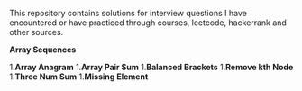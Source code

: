 This repository contains solutions for interview questions I have encountered or have practiced through courses, leetcode, hackerrank and other sources.

**Array Sequences**

1.**Array Anagram**
1.**Array Pair Sum**
1.**Balanced Brackets**
1.**Remove kth Node**
1.**Three Num Sum**
1.**Missing Element**